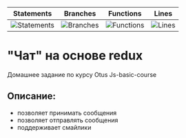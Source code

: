 | Statements                                                                 | Branches                                                                 | Functions                                                                | Lines                                                            |
| -------------------------------------------------------------------------- | ------------------------------------------------------------------------ | ------------------------------------------------------------------------ | ---------------------------------------------------------------- |
| ![Statements](https://img.shields.io/badge/statements-85.45%25-yellow.svg) | ![Branches](https://img.shields.io/badge/branches-90%25-brightgreen.svg) | ![Functions](https://img.shields.io/badge/functions-82.61%25-yellow.svg) | ![Lines](https://img.shields.io/badge/lines-85.45%25-yellow.svg) |

# "Чат" на основе redux

Домашнее задание по курсу Otus Js-basic-course

## Описание:

- позволяет принимать сообщения
- позволяет отправлять сообщения
- поддерживает смайлики
